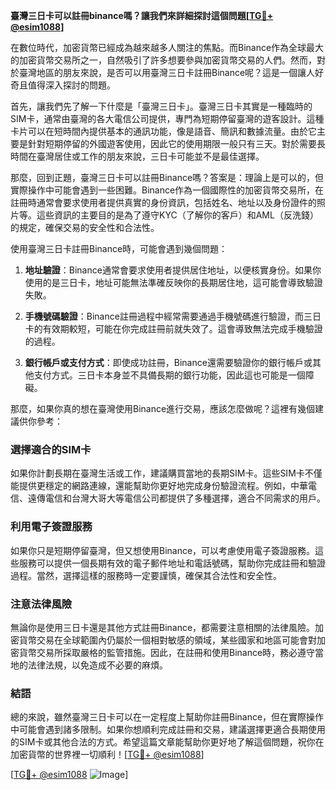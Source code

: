 **臺灣三日卡可以註冊binance嗎？讓我們來詳細探討這個問題[[TG💪+ @esim1088](https://t.me/s/esim1088)]**

在數位時代，加密貨幣已經成為越來越多人關注的焦點。而Binance作為全球最大的加密貨幣交易所之一，自然吸引了許多想要參與加密貨幣交易的人們。然而，對於臺灣地區的朋友來說，是否可以用臺灣三日卡註冊Binance呢？這是一個讓人好奇且值得深入探討的問題。

首先，讓我們先了解一下什麼是「臺灣三日卡」。臺灣三日卡其實是一種臨時的SIM卡，通常由臺灣的各大電信公司提供，專門為短期停留臺灣的遊客設計。這種卡片可以在短時間內提供基本的通訊功能，像是語音、簡訊和數據流量。由於它主要是針對短期停留的外國遊客使用，因此它的使用期限一般只有三天。對於需要長時間在臺灣居住或工作的朋友來說，三日卡可能並不是最佳選擇。

那麼，回到正題，臺灣三日卡可以註冊Binance嗎？答案是：理論上是可以的，但實際操作中可能會遇到一些困難。Binance作為一個國際性的加密貨幣交易所，在註冊時通常會要求使用者提供真實的身份資訊，包括姓名、地址以及身份證件的照片等。這些資訊的主要目的是為了遵守KYC（了解你的客戶）和AML（反洗錢）的規定，確保交易的安全性和合法性。

使用臺灣三日卡註冊Binance時，可能會遇到幾個問題：

1. **地址驗證**：Binance通常會要求使用者提供居住地址，以便核實身份。如果你使用的是三日卡，地址可能無法準確反映你的長期居住地，這可能會導致驗證失敗。
   
2. **手機號碼驗證**：Binance註冊過程中經常需要通過手機號碼進行驗證，而三日卡的有效期較短，可能在你完成註冊前就失效了。這會導致無法完成手機驗證的過程。

3. **銀行帳戶或支付方式**：即使成功註冊，Binance還需要驗證你的銀行帳戶或其他支付方式。三日卡本身並不具備長期的銀行功能，因此這也可能是一個障礙。

那麼，如果你真的想在臺灣使用Binance進行交易，應該怎麼做呢？這裡有幾個建議供你參考：

### **選擇適合的SIM卡**
如果你計劃長期在臺灣生活或工作，建議購買當地的長期SIM卡。這些SIM卡不僅能提供更穩定的網路連線，還能幫助你更好地完成身份驗證流程。例如，中華電信、遠傳電信和台灣大哥大等電信公司都提供了多種選擇，適合不同需求的用戶。

### **利用電子簽證服務**
如果你只是短期停留臺灣，但又想使用Binance，可以考慮使用電子簽證服務。這些服務可以提供一個長期有效的電子郵件地址和電話號碼，幫助你完成註冊和驗證過程。當然，選擇這樣的服務時一定要謹慎，確保其合法性和安全性。

### **注意法律風險**
無論你是使用三日卡還是其他方式註冊Binance，都需要注意相關的法律風險。加密貨幣交易在全球範圍內仍屬於一個相對敏感的領域，某些國家和地區可能會對加密貨幣交易所採取嚴格的監管措施。因此，在註冊和使用Binance時，務必遵守當地的法律法規，以免造成不必要的麻煩。

### **結語**
總的來說，雖然臺灣三日卡可以在一定程度上幫助你註冊Binance，但在實際操作中可能會遇到諸多限制。如果你想順利完成註冊和交易，建議選擇更適合長期使用的SIM卡或其他合法的方式。希望這篇文章能幫助你更好地了解這個問題，祝你在加密貨幣的世界裡一切順利！[[TG💪+ @esim1088](https://t.me/s/esim1088)]

[[TG💪+ @esim1088](https://t.me/s/esim1088) ![Image](https://i.postimg.cc/4NQfJmqS/Snipaste-2025-05-13-00-14-12.png)]